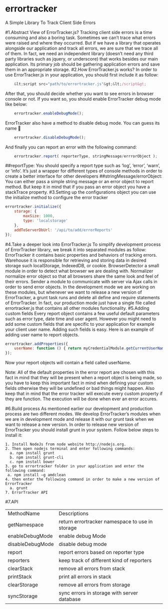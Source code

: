 errortracker
============

A Simple Library To Track Client Side Errors


#1.Abstract View of ErrorTracker.js?
Tracking client side errors is a time consuming and also a boring task. Sometimes we can’t trace what errors were raised and where they occurred. But if we have a library that operates alongside our application and track all errors, we are sure that we trace all of them. In fact, we need an independent library (doesn’t need any third party libraries such as jquery, or underscore) that works besides our main application. Its primary job should be gathering application errors and save them in an appropriate storage.
#2.How ErrorTracker.js works?
In order to use ErrorTracker.js in your application, you should first include it as follow:
```javascript
    &lt;script src="path/to/errortracker.js"&gt;&lt;/script&gt;
```
After that, you should decide whether you want to see errors in browser console or not. If you want so, you should enable ErrorTracker debug mode like below:
```javascript
    errortracker.enableDebugMode();
```
ErrorTracker also have a method to disable debug mode. You can guess its name 
```javascript
    errortracker.disableDebugMode();  
```
And finally you can report an error with the following command:
```javascript
    errortracker.report( reporterType, stringMessage/errrorObject );
```
##reportType:
You should specify a report type such as ‘log’, ‘error’, ‘warn’, or ‘info’.
It’s just a wrapper for different types of console methods in order to create a better interface for other developers
##stringMessage/errorObject:
You can either pass a simple string message or an error object to report method. But keep it in mind that if you pass an error object you have a stackTrace property.
#3.Setting up the configurations object
you can use the initialize method to configure the error tracker
```javascript
errortracker.initialize({
    storage: {
        maxSize: 1000,
        type: 'localstorage'
    },
    addToServerDbUrl: '/api/to/add/errorReports'
});
```

#4.Take a deeper look into ErrorTracker.js
To simplify development process of ErrorTracker library, we break it into separated modules as follow:
ErrorTracker
it contains basic properties and behaviors of tracking errors.
Warehouse
it is responsible for retrieving and storing data in desired storage such localStorage, IndexedDB, or cookie.
BrowserDetector
a small module in order to detect what browser we are dealing with.
Normalizer
normalize error object so that all browsers share the same look and feel of their errors.
Sender
a module to communicate with server via Ajax calls in order to send error objects.
In the development mode we are working on these modules, but whenever we want to release a new version of ErrorTracker, a grunt task runs and delete all define and require statements of ErrorTracker. In fact, our production mode just have a single file called errortracker.js that contains all other modules functionality.
#5.Adding custom fields
Every report object contains a few useful default parameters such as error type, date time and user agent. However you might need to add some custom fields that are specific to your application for example your client user name. Adding such fields is easy. Here is an example of adding user name to report objects.

```javascript
errortracker.addProperties({
	userName: function () { return myCredentialModule.getCurrentUserName() }
});
```
Now your report objects will contain a field called userName.

Note: All of the default properties in the error report are chosen with this fact in mind that they will be present when a report object is being made, so you have to keep this important fact in mind when defining your custom fields otherwise they will be undefined or bad things might happen. Also keep that in mind that the error tracker will execute every custom property if they are function. The execution will be done when ever an error accures.

#6.Build process
As mentioned earlier our development and production process are two different modes. We develop ErrorTracker’s modules when we are in development mode and release it with our grunt task when we want to release a new version. In order to release new version of ErrorTracker you should install grunt in your system. Follow below steps to install it:

	1. Install NodeJs from node website http://nodejs.org.
	2. Then open nodejs terminal and enter following commands:
	  a. npm install grunt
	  b. npm install grunt-cli
	  c. npm install bower
	3. go to errortracker folder in your application and enter the following command:
	 a. npm install –g amdclean
	4. then enter the following command in order to make a new version of ErrorTracker
	  a. grunt
	7. ErrorTracker API

#7.API
<table>
    <tr>
        <td>MethodName</td>
        <td>Descriptions</td>
    </tr>
    <tr>
        <td>getNamespace</td>
        <td>return errortracker namespace to use in storage</td>
    </tr>
    <tr>
        <td>enableDebugMode</td>
        <td>enable debug Mode</td>
    </tr>
    <tr>
        <td>disableDebugMode</td>
        <td>disable debug mode</td>
    </tr>
    <tr>
        <td>report</td>
        <td>report errors based on reporter type</td>
    </tr>
    <tr>
        <td>reporters</td>
        <td>keep track of different kind of reporters</td>
    </tr>
    <tr>
        <td>clearStack</td>
        <td>remove all errors from stack</td>
    </tr>
    <tr>
        <td>printStack</td>
        <td>print all errors in stack</td>
    </tr>
    <tr>
        <td>clearStorage</td>
        <td>remove all errors from storage</td>
    </tr>
    <tr>
        <td>syncStorage</td>
        <td>sync errors in storage with server database</td>
    </tr>
</table>
